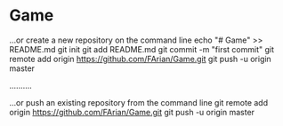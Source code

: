 # Game

…or create a new repository on the command line
echo "# Game" >> README.md
git init
git add README.md
git commit -m "first commit"
git remote add origin https://github.com/FArian/Game.git
git push -u origin master

..........

…or push an existing repository from the command line
git remote add origin https://github.com/FArian/Game.git
git push -u origin master
